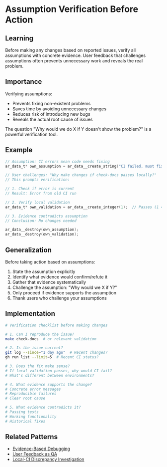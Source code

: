 # Assumption Verification Before Action

## Learning

Before making any changes based on reported issues, verify all assumptions with concrete evidence. User feedback that challenges assumptions often prevents unnecessary work and reveals the real problem.

## Importance

Verifying assumptions:
- Prevents fixing non-existent problems
- Saves time by avoiding unnecessary changes
- Reduces risk of introducing new bugs
- Reveals the actual root cause of issues

The question "Why would we do X if Y doesn't show the problem?" is a powerful verification tool.

## Example

```c
// Assumption: CI errors mean code needs fixing
ar_data_t* own_assumption = ar_data__create_string("CI failed, must fix docs");

// User challenges: "Why make changes if check-docs passes locally?"
// This prompts verification:

// 1. Check if error is current
// Result: Error from old CI run

// 2. Verify local validation
ar_data_t* own_validation = ar_data__create_integer(1);  // Passes (1 = true)

// 3. Evidence contradicts assumption
// Conclusion: No changes needed

ar_data__destroy(own_assumption);
ar_data__destroy(own_validation);
```

## Generalization

Before taking action based on assumptions:
1. State the assumption explicitly
2. Identify what evidence would confirm/refute it
3. Gather that evidence systematically
4. Challenge the assumption: "Why would we X if Y?"
5. Only proceed if evidence supports the assumption
6. Thank users who challenge your assumptions

## Implementation

```bash
# Verification checklist before making changes

# 1. Can I reproduce the issue?
make check-docs  # or relevant validation

# 2. Is the issue current?
git log --since="1 day ago"  # Recent changes?
gh run list --limit=5  # Recent CI status?

# 3. Does the fix make sense?
# If local validation passes, why would CI fail?
# What's different between environments?

# 4. What evidence supports the change?
# Concrete error messages
# Reproducible failures
# Clear root cause

# 5. What evidence contradicts it?
# Passing tests
# Working functionality
# Historical fixes
```

## Related Patterns

- [Evidence-Based Debugging](evidence-based-debugging.md)
- [User Feedback as QA](user-feedback-as-qa.md)
- [Local-CI Discrepancy Investigation](local-ci-discrepancy-investigation.md)